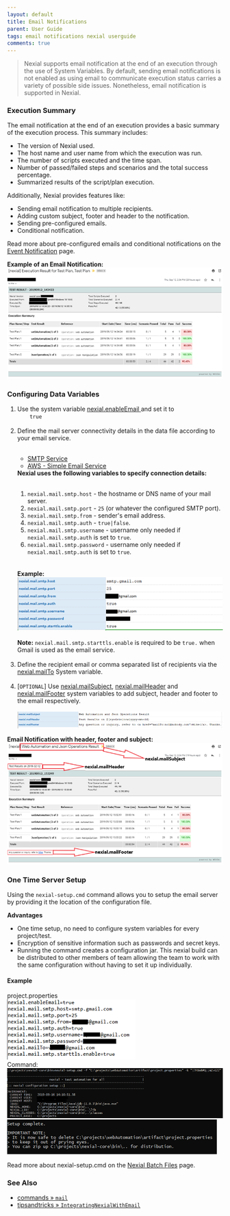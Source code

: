 ```yaml
---
layout: default
title: Email Notifications
parent: User Guide
tags: email notifications nexial userguide
comments: true
---
```


> Nexial supports email notification at the end of an execution through the use of System Variables. By default, sending
> email notifications is not enabled as using email to communicate execution status carries a variety of possible side 
> issues. Nonetheless, email notification is supported in Nexial. 


### Execution Summary
The email notification at the end of an execution provides a basic summary of the execution process. This summary 
includes:
- The version of Nexial used.
- The host name and user name from which the execution was run.
- The number of scripts executed and the time span.
- Number of passed/failed steps and scenarios and the total success percentage.
- Summarized results of the script/plan execution.

Additionally, Nexial provides features like:
- Sending email notification to multiple recipients.
- Adding custom subject, footer and header to the notification.
- Sending pre-configured emails.
- Conditional notification.

Read more about pre-configured emails and conditional notifications on the [Event Notification](EventNotification) page.

**Example of an Email Notification:**<br/>
![Email Notification](image/EmailNotifications_01.png)<br/>


### Configuring Data Variables
<ol>
    <li>Use the system variable <a href="../systemvars/#nexial.enableEmail">nexial.enableEmail </a>and set it to <code>
    true</code></li><br/>
    <li>
    Define the mail server connectivity details in the data file according to your email service.<br/>
    <br/>
        <div class="tabs">
            <ul class="tab-links tabs-collapsed">
                <li class="active"><a href="#tab3">SMTP Service</a></li>
                <li><a href="#tab4">AWS - Simple Email Service</a></li>
            </ul>
            <div class="tab-content">
                <div id="tab3" class="tab active">
                <b>Nexial uses the following variables to specify connection details:</b><br/>
                <br/>
                <ol>
                    <li><code>nexial.mail.smtp.host</code> - the hostname or DNS name of your mail server.</li>
                    <li><code>nexial.mail.smtp.port</code> - <code>25</code> (or whatever the configured SMTP port).</li>
                    <li><code>nexial.mail.smtp.from</code> - sender's email address.</li>
                    <li><code>nexial.mail.smtp.auth</code> - <code>true|false</code>.</li>
                    <li><code>nexial.mail.smtp.username</code> - username only needed if <code>nexial.mail.smtp.auth</code> 
                    is set to <code>true</code>.</li>
                    <li><code>nexial.mail.smtp.password</code> - username only needed if <code>nexial.mail.smtp.auth</code> 
                    is set to <code>true</code>.</li>                                                                         
                </ol><br/>
                <br/>
                <b>Example:</b><br/>
                <img src="image/EmailNotifications_02.png" /><br/>
                <br/>
                <b>Note:</b> <code>nexial.mail.smtp.starttls.enable</code> is required to be <code>true.</code> when
                Gmail is used as the email service.            
                </div>
                <div id="tab4" class="tab" style= "display:none;">
                <p>SES, or Simple Email Service, is a cloud service provided by Amazon AWS. One can utilize such service 
                to send, receive and manage email activities in the cloud. Currently Nexial supports the use of SES for
                sending email to one or more recipients.</p><br/>
                Nexial uses the following variables to specify AWS connection details:<br/>
                <br/>
                <ol>
                <li><code>nexial-mailer.aws.accessKey</code> - The access key valid for the target AWS service.</li>
                <li><code>nexial-mailer.aws.from</code> - the FROM email address.</li>
                <li><code>nexial-mailer.aws.region</code> - The target region to connect to.</li>
                <li><code>nexial-mailer.aws.secretKey</code> - The secret key valid for the target AWS service.</li>
                </ol><br/>                
                <br/>
                <b>Example:</b><br/>
                <img src="image/EmailNotifications_03.png" />
                </div>
            </div>
        </div>
       </li><br/>
    <li>Define the recipient email or comma separated list of recipients via the <a href="../systemvars/#nexial.mailTo"> 
    nexial.mailTo</a> System variable.</li><br/>
    <li>[<code>OPTIONAL</code>] Use <a href="../systemvars/#nexial.mailSubject"> nexial.mailSubject</a>, <a href="../systemvars/#nexial.mailHeader"> nexial.mailHeader</a> 
    and <a href="../systemvars/#nexial.mailFooter"> nexial.mailFooter</a>
    system variables to add subject, header and footer to the email respectively.
    </li><br/>
    <img src="image/EmailNotifications_04.png" /><br/>
</ol>


**Email Notification with header, footer and subject:**<br/>
![Email Notification](image/EmailNotifications_05.png)<br/>


### One Time Server Setup
Using the `nexial-setup.cmd` command allows you to setup the email server by providing it the location of the 
configuration file.<br/>

**Advantages**
- One time setup, no need to configure system variables for every project/test.
- Encryption of sensitive information such as passwords and secret keys. 
- Running the command creates a configuration jar. This nexial build can be distributed to other members of team 
allowing the team to work with the same configuration without having to set it up individually. 

#### Example
project.properties<br/>
![project properties](image/EmailNotifications_06.png)<br/>
Command:<br/>
![terminal command](image/EmailNotifications_07.png)
![terminal output](image/EmailNotifications_08.png)

Read more about nexial-setup.cmd on the [Nexial Batch Files](BatchFiles#nexial-setupcmd--nexial-setupsh) page. 


### See Also<br/>
- [commands &raquo; `mail`](../commands/mail)
- [tipsandtricks &raquo; `IntegratingNexialWithEmail`](../tipsandtricks/IntegratingNexialWithEmail)
